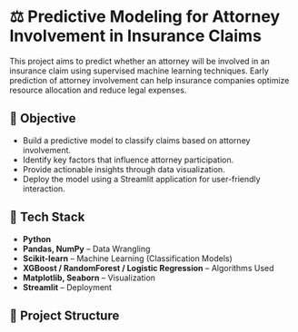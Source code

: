 # ⚖️ Predictive Modeling for Attorney Involvement in Insurance Claims

This project aims to predict whether an attorney will be involved in an insurance claim using supervised machine learning techniques. Early prediction of attorney involvement can help insurance companies optimize resource allocation and reduce legal expenses.

## 📌 Objective

- Build a predictive model to classify claims based on attorney involvement.
- Identify key factors that influence attorney participation.
- Provide actionable insights through data visualization.
- Deploy the model using a Streamlit application for user-friendly interaction.

## 🧰 Tech Stack

- **Python**
- **Pandas, NumPy** – Data Wrangling
- **Scikit-learn** – Machine Learning (Classification Models)
- **XGBoost / RandomForest / Logistic Regression** – Algorithms Used
- **Matplotlib, Seaborn** – Visualization
- **Streamlit** – Deployment

## 📂 Project Structure


